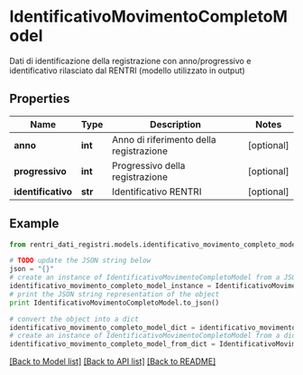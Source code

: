 # IdentificativoMovimentoCompletoModel

Dati di identificazione della registrazione con anno/progressivo e identificativo rilasciato dal RENTRI (modello utilizzato in output)

## Properties
Name | Type | Description | Notes
------------ | ------------- | ------------- | -------------
**anno** | **int** | Anno di riferimento della registrazione | [optional] 
**progressivo** | **int** | Progressivo della registrazione | [optional] 
**identificativo** | **str** | Identificativo RENTRI | [optional] 

## Example

```python
from rentri_dati_registri.models.identificativo_movimento_completo_model import IdentificativoMovimentoCompletoModel

# TODO update the JSON string below
json = "{}"
# create an instance of IdentificativoMovimentoCompletoModel from a JSON string
identificativo_movimento_completo_model_instance = IdentificativoMovimentoCompletoModel.from_json(json)
# print the JSON string representation of the object
print IdentificativoMovimentoCompletoModel.to_json()

# convert the object into a dict
identificativo_movimento_completo_model_dict = identificativo_movimento_completo_model_instance.to_dict()
# create an instance of IdentificativoMovimentoCompletoModel from a dict
identificativo_movimento_completo_model_from_dict = IdentificativoMovimentoCompletoModel.from_dict(identificativo_movimento_completo_model_dict)
```
[[Back to Model list]](../README.md#documentation-for-models) [[Back to API list]](../README.md#documentation-for-api-endpoints) [[Back to README]](../README.md)


